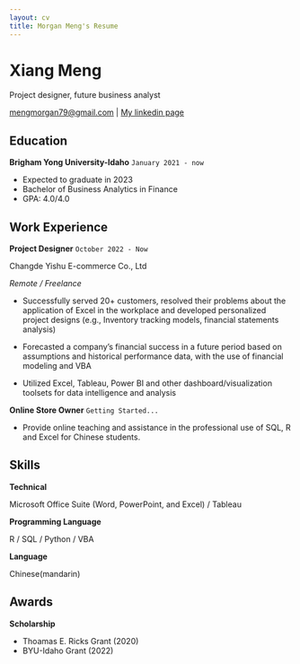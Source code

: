 ```yaml
---
layout: cv
title: Morgan Meng's Resume
---
```

# Xiang Meng
Project designer, future business analyst

<div id="webaddress">
<a href="mengmorgan79@gmail.com">mengmorgan79@gmail.com</a>
| <a href="https://www.linkedin.com/in/morgan-meng-418303219/">My linkedin page</a>
</div>

## Education

__Brigham Yong University-Idaho__
`January 2021 - now`

- Expected to graduate in 2023
- Bachelor of Business Analytics in Finance
- GPA: 4.0/4.0

## Work Experience

__Project Designer__
`October 2022 - Now`

Changde Yishu E-commerce Co., Ltd

*Remote / Freelance*

- Successfully served 20+ customers, resolved their problems about the application of Excel in the workplace and developed personalized project designs (e.g., Inventory tracking models, financial statements analysis)

- Forecasted a company’s financial success in a future period based on assumptions and historical performance data, with the use of financial modeling and VBA

- Utilized Excel, Tableau, Power BI and other dashboard/visualization toolsets for data intelligence and analysis

__Online Store Owner__
`Getting Started...`

- Provide online teaching and assistance in the professional use of SQL, R and Excel for Chinese students.

## Skills

__Technical__

Microsoft Office Suite (Word, PowerPoint, and Excel) / Tableau

__Programming Language__

R / SQL / Python / VBA

__Language__

Chinese(mandarin)

## Awards

__Scholarship__

- Thoamas E. Ricks Grant (2020)
- BYU-Idaho Grant (2022)


<!-- ### Footer Last Updated: Dec 2022
